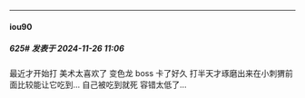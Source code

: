 ﻿
*****

####  iou90  
##### 625#       发表于 2024-11-26 11:06

最近才开始打 美术太喜欢了
变色龙 boss 卡了好久 打半天才琢磨出来在小刺猬前面比较能让它吃到… 自己被吃到就死 容错太低了…

